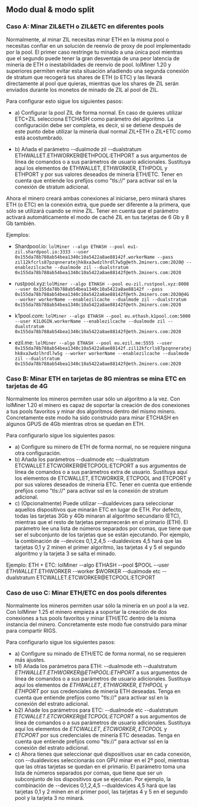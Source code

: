 ## Modo dual & modo split

### Caso A: Minar ZIL&ETH o ZIL&ETC en diferentes pools

Normalmente, al minar ZIL necesitas minar ETH en la misma pool o necesitas confiar en un solución de reenvío de proxy de pool implementado por la pool. El primer caso restringe tu minado a una única pool mientras que el segundo puede tener la gran desventaja de una peor latencia de minería de ETH o inestabilidades de reenvío de pool. lolMiner 1.20 y superiores permiten evitar esta situación añadiendo una segunda conexión de stratum que recogerá tus shares de ETH (o ETC) y las llevará directamente al pool que quieras, mientras que los shares de ZIL serán enviados durante los monetos de minado de ZIL al pool de ZIL.

Para configurar esto sigue los siguientes pasos:



* a) Configurar la pool ZIL de forma normal. En caso de quieres utilizar ETC+ZIL selecciona ETCHASH como parámetro del algoritmo. La configuración debe ser completa, es decir, si se detiene después de este punto debe utilizar la minería dual normal ZIL+ETH o ZIL+ETC como está acostumbrado. 

* b) Añada el parámetro --dualmode zil --dualstratum ETHWALLET.ETHWORKER@ETHPOOL:ETHPORT a sus argumentos de línea de comandos o a sus parámetros de usuario adicionales. Sustituya aquí los elementos de ETHWALLET, ETHWORKER, ETHPOOL y ETHPORT y por sus valores deseados de minería ETH/ETC. Tener en cuenta que entiende los prefijos como "tls://" para activar ssl en la conexión de stratum adicional.


Ahora el minero creará ambas conexiones al iniciarse, pero minará shares ETH (o ETC) en la conexión extra, que puede ser diferente a la primera, que sólo se utilizará cuando se mine ZIL. Tener en cuenta que el parámetro activará automáticamente el modo de caché ZIL en tus tarjetas de 6 Gb y 8 Gb también.

Ejemplos:

* Shardpool.io: `lolMiner --algo ETHASH --pool eu1-zil.shardpool.io:3333 --user 0x155da78b788ab54bea1340c10a5422a8ae88142f.workerName --pass zil12kfcrls87pzqnneratejhk8xa3wdzlhrdl7w5g@eth.2miners.com:2020@ --enablezilcache --dualmode zil --dualstratum 0x155da78b788ab54bea1340c10a5422a8ae88142f@eth.2miners.com:2020`

* rustpool.xyz:`lolMiner --algo ETHASH --pool eu-zil.rustpool.xyz:8008 --user 0x155da78b788ab54bea1340c10a5422a8ae88142f --pass 0x155da78b788ab54bea1340c10a5422a8ae88142f@eth.2miners.com:2020@4G --worker workerName --enablezilcache --dualmode zil --dualstratum 0x155da78b788ab54bea1340c10a5422a8ae88142f@eth.2miners.com:2020`

* k1pool.com: `lolMiner --algo ETHASH --pool eu.ethash.k1pool.com:5000 --user K1LOGIN.workerName --enablezilcache --dualmode zil --dualstratum 0x155da78b788ab54bea1340c10a5422a8ae88142f@eth.2miners.com:2020`

* ezil.me: `lolMiner --algo ETHASH --pool eu.ezil.me:5555 --user 0x155da78b788ab54bea1340c10a5422a8ae88142f.zil12kfcrls87pzqnneratejhk8xa3wdzlhrdl7w5g --worker workerName --enablezilcache --dualmode zil --dualstratum 0x155da78b788ab54bea1340c10a5422a8ae88142f@eth.2miners.com:2020`



### Caso B: Minar ETH en tarjetas de 8G mientras se mina ETC en tarjetas de 4G


Normalmente los mineros permiten usar sólo un algoritmo a la vez. Con lolMiner 1.20 el minero es capaz de soportar la creación de dos conexiones a tus pools favoritos y minar dos algoritmos dentro del mismo minero. Concretamente este modo ha sido construido para minar ETCHASH en algunos GPUS de 4Gb mientras otros se quedan en ETH.

Para configurarlo sigue los siguientes pasos:

* a) Configure su minero de ETH de forma normal, no se requiere ninguna otra configuración. 
* b) Añada los parámetros --dualmode etc --dualstratum ETCWALLET.ETCWORKER@ETCPOOL:ETCPORT a sus argumentos de línea de comandos o a sus parámetros extra de usuario. Sustituya aquí los elementos de ETCWALLET, ETCWORKER, ETCPOOL and ETCPORT y por sus valores deseados de minería ETC. Tener en cuenta que entiende prefijos como "tls://" para activar ssl en la conexión de stratum adicional.
* c) (Opcionalmente) Puede utilizar --dualdevices para seleccionar aquellos dispositivos que minarán ETC en lugar de ETH. Por defecto, todas las tarjetas 3Gb y 4Gb minaran al algoritmo secundario (ETC), mientras que el resto de tarjetas permanecerán en el primario (ETH). El parámetro lee una lista de números separados por comas, que tiene que ser el subconjunto de los tarjetas que se están ejecutando. Por ejemplo, la combinación de --devices 0,1,2,4,5 --dualdevices 4,5 hará que las tarjetas 0,1 y 2 minen el primer algoritmo, las tarjetas 4 y 5 el segundo algoritmo y la tarjeta 3 se salta el minado.

Ejemplo:
ETH + ETC: lolMiner --algo ETHASH --pool $POOL --user $ETHWALLET.$ETHWORKER --worker $WORKER  --dualmode etc --dualstratum ETCWALLET.ETCWORKER@ETCPOOL:ETCPORT 

### Caso de uso C: Minar ETH/ETC en dos pools diferentes

Normalmente los mineros permiten usar sólo la minería en un pool a la vez. Con lolMiner 1.25 el minero empieza a soportar la creación de dos conexiones a tus pools favoritos y minar ETH/ETC dentro de la misma instancia del minero. Concretamente este modo fue construido para minar para compartir RIGS. 

Para configurarlo sigue los siguientes pasos:

 * a) Configure su minado de ETH/ETC de forma normal, no se requieren más ajustes.
 * b1) Añada los parámetros para ETH: --dualmode eth --dualstratum *ETHWALLET*.*ETHWORKER*@*ETHPOOL*:*ETHPORT* a sus argumentos de línea de comandos o a sus parámetros de usuario adicionales. Sustituya aquí los elementos de *ETHWALLET*, *ETHWORKER*, *ETHPOOL* y *ETHPORT* por sus credenciales de minería ETH deseadas. Tenga en cuenta que <ETHSTRATUM> entiende prefijos como "tls://" para activar ssl en la conexión del estrato adicional.
 * b2) Añade los parámetros para ETC: --dualmode etc --dualstratum *ETCWALLET*.*ETCWORKER*@*ETCPOOL*:*ETCPORT* a sus argumentos de línea de comandos o a sus parámetros de usuario adicionales. Sustituya aquí los elementos de *ETCWALLET*, *ETCWORKER*, *ETCPOOL* y *ETCPORT* por sus credenciales de minería ETC deseadas. Tenga en cuenta que <ETCSTRATUM> entiende prefijos como "tls://" para activar ssl en la conexión del estrato adicional.
 * c) Ahora tienes que seleccionar qué dispositivos usar en cada conexión, con --dualdevices seleccionarás con GPU minar en el 2º pool, mientras que las otras tarjetas se quedan en el primario. El parámetro toma una lista de números separados por comas, que tiene que ser un subconjunto de los dispositivos que se ejecutan. Por ejemplo, la combinación de --devices 0,1,2,4,5 --dualdevices 4,5 hará que las tarjetas 0,1 y 2 minen en el primer pool, las tarjetas 4 y 5 en el segundo pool y la tarjeta 3 no minará. 


